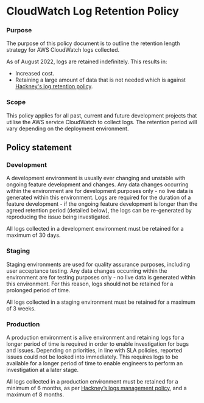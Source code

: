 # CloudWatch Log Retention Policy

### Purpose
The purpose of this policy document is to outline the retention length strategy for AWS CloudWatch logs collected.

As of August 2022, logs are retained indefinitely. This results in:
- Increased cost.
- Retaining a large amount of data that is not needed which is against [Hackney's log retention policy](https://docs.google.com/document/d/1RhkbwSG4t_a6_4gzafvwX3H7P_KJC-MIpcwbAJ-7W5c/edit#heading=h.6aspf2m8ofw2).

### Scope
This policy applies for all past, current and future development projects that utilise the AWS service CloudWatch to collect logs. The retention period will vary depending on the deployment environment.

## Policy statement
### Development

A development environment is usually ever changing and unstable with ongoing feature development and changes. Any data changes occurring within the environment are for development purposes only - no live data is generated within this environment. Logs are required for the duration of a feature development - if the ongoing feature development is longer than the agreed retention period (detailed below), the logs can be re-generated by reproducing the issue being investigated.

All logs collected in a development environment must be retained for a maximum of 30 days.

### Staging

Staging environments are used for quality assurance purposes, including user acceptance testing. Any data changes occurring within the environment are for testing purposes only - no live data is generated within this environment. For this reason, logs should not be retained for a prolonged period of time.

All logs collected in a staging environment must be retained for a maximum of 3 weeks.

### Production
A production environment is a live environment and retaining logs for a longer period of time is required in order to enable investigation for bugs and issues. Depending on priorities, in line with SLA policies, reported issues could not be looked into immediately. This requires logs to be available for a longer period of time to enable engineers to perform an investigation at a later stage.

All logs collected in a production environment must be retained for a minimum of 6 months, as per [Hackney’s logs management policy](https://docs.google.com/document/d/1RhkbwSG4t_a6_4gzafvwX3H7P_KJC-MIpcwbAJ-7W5c/edit#heading=h.6aspf2m8ofw2), and a maximum of 8 months.




